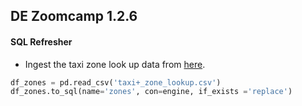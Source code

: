 ## DE Zoomcamp 1.2.6

#### SQL Refresher

- Ingest the taxi zone look up data from [here](https://www1.nyc.gov/site/tlc/about/tlc-trip-record-data.page).

```python
df_zones = pd.read_csv('taxi+_zone_lookup.csv') 
df_zones.to_sql(name='zones', con=engine, if_exists ='replace')
```
